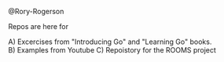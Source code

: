 @Rory-Rogerson

Repos are here for 

A)  Excercises from "Introducing Go" and "Learning Go" books.  
B)  Examples from Youtube
C)  Repoistory for the ROOMS project

<!---
Rory-Rogerson/Rory-Rogerson is a ✨ special ✨ repository because its `README.md` (this file) appears on your GitHub profile.
You can click the Preview link to take a look at your changes.
--->

